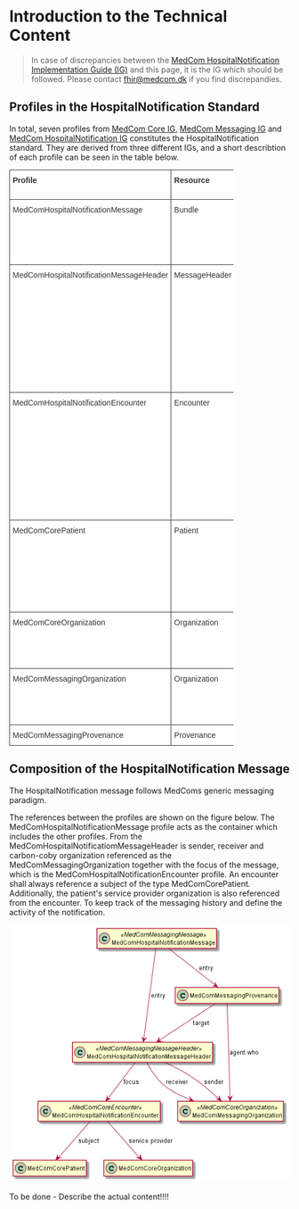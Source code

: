 # Introduction to the Technical Content

> In case of discrepancies between the <a href="https://build.fhir.org/ig/medcomdk/dk-medcom-hospitalnotification/" target="_blank">MedCom HospitalNotification Implementation Guide (IG)</a> and this page, it is the IG which should be followed. Please contact <fhir@medcom.dk> if you find discrepandies.

## Profiles in the HospitalNotification Standard

In total, seven profiles from <a href="https://build.fhir.org/ig/medcomdk/dk-medcom-core/" target="_blank">MedCom Core IG</a>, <a href="https://build.fhir.org/ig/medcomdk/dk-medcom-messaging/" target="_blank">MedCom Messaging IG</a> and <a href="https://build.fhir.org/ig/medcomdk/dk-medcom-hospitalnotification/" target="_blank">MedCom HospitalNotification IG</a> constitutes the HospitalNotification standard. They are derived from three different IGs, and a short describtion of each profile can be seen in the table below.

<style type="text/css">
.tg  {border-collapse:collapse;border-spacing:0;max-width:80%;}
.tg td{border-color:black;border-style:solid;border-width:1px;font-family:Arial, sans-serif;font-size:14px;
  overflow:hidden;padding:10px 5px;word-break:normal;}
.tg th{border-color:black;border-style:solid;border-width:1px;font-family:Arial, sans-serif;font-size:14px;
  font-weight:normal;overflow:hidden;padding:10px 5px;word-break:normal;}
.tg .tg-u4ay{background-color:#ffffff;border-color:#343434;color:#333333;text-align:left;vertical-align:top}
.tg .tg-1nuj{background-color:#ffffff;border-color:#343434;color:#333333;font-weight:bold;text-align:left;vertical-align:top}
</style>
<table class="tg">
<thead>
  <tr>
    <th class="tg-u4ay"><span style="font-weight:bold">Profile</span></th>
    <th class="tg-u4ay"><span style="font-weight:bold">Resource</span></th>
    <th class="tg-u4ay"><span style="font-weight:bold">Describtion</span></th>
    <th class="tg-u4ay"><span style="font-weight:bold">MustSupport elements</span></th>
    <th class="tg-1nuj">Implementation Guide Origin</th>
  </tr>
</thead>
<tbody>
  <tr>
    <td class="tg-u4ay">MedComHospitalNotificationMessage</td>
    <td class="tg-u4ay">Bundle</td>
    <td class="tg-u4ay">Acts as a container for the content of the message. The type of the Bundle shall always be 'message'.<br><br>Inherits from MedComMessagingMessage.</td>
    <td class="tg-u4ay">Message id<br>Timestamp<br>Reference to all included profiles</td>
    <td class="tg-u4ay">MedCom HospitalNotification</td>
  </tr>
  <tr>
    <td class="tg-u4ay">MedComHospitalNotificationMessageHeader</td>
    <td class="tg-u4ay">MessageHeader</td>
    <td class="tg-u4ay">The header of a message, which profile shall always be the first referenced profile, when the type of the Bundle is 'message'. This profile holds references to the fundamental information in a message such as sender, receiver and the content of the message.<br>Inherits from MedComMessagingMessageHeader.</td>
    <td class="tg-u4ay">MessagHeader id<br>Narrative text<br>Type of message<br>Sender Organization<br>Receiver Organization<br>Carbon Copy<br>Receiver of the receipt<br>Focus</td>
    <td class="tg-u4ay">MedCom HospitalNotification</td>
  </tr>
  <tr>
    <td class="tg-u4ay">MedComHospitalNotificationEncounter</td>
    <td class="tg-u4ay">Encounter</td>
    <td class="tg-u4ay">A meeting between a healthcare professional and a patient. In a HospitalNotification message the start time of the encounter represents the hospitalization of the patient.</td>
    <td class="tg-u4ay">Encounter status<br>Encounter classification<br>Subject of the encounter<br>Episode of care identifier<br>Start time of the encounter<br>Service provider organization</td>
    <td class="tg-u4ay">MedCom HospitalNotification</td>
  </tr>
  <tr>
    <td class="tg-u4ay">MedComCorePatient</td>
    <td class="tg-u4ay">Patient</td>
    <td class="tg-u4ay">A citizen or patient, when a MedCom message about the person.</td>
    <td class="tg-u4ay">Identifier (CPR-number)<br>Name<br>Address<br>Telecom<br>Managing Organization<br>Deceased or not</td>
    <td class="tg-u4ay">MedCom Core</td>
  </tr>
  <tr>
    <td class="tg-u4ay">MedComCoreOrganization</td>
    <td class="tg-u4ay">Organization</td>
    <td class="tg-u4ay">Information useful to identify an organization. In a HospitalNotification message it is used to describe the service provider organization. </td>
    <td class="tg-u4ay">Identifier (SOR-id)<br>Name</td>
    <td class="tg-u4ay">MedCom Core</td>
  </tr>
  <tr>
    <td class="tg-u4ay">MedComMessagingOrganization</td>
    <td class="tg-u4ay">Organization</td>
    <td class="tg-u4ay">Information useful to identify an sender or receiver organization. <br>Inherits from MedComCoreOrganization.</td>
    <td class="tg-u4ay">Identifier (SOR-id)<br>Identifier (EAN/GLN-id)<br>Name</td>
    <td class="tg-u4ay">MedCom Messaging</td>
  </tr>
  <tr>
    <td class="tg-u4ay">MedComMessagingProvenance</td>
    <td class="tg-u4ay">Provenance</td>
    <td class="tg-u4ay">[INSERT TEXT]!!!</td>
    <td class="tg-u4ay">??</td>
    <td class="tg-u4ay">??</td>
  </tr>
</tbody>
</table>

## Composition of the HospitalNotification Message

The HospitalNotification message follows MedComs generic messaging paradigm. 

The references between the profiles are shown on the figure below. The MedComHospitalNotificationMessage profile acts as the container which includes the other profiles. From the MedComHospitalNotificatiomMessageHeader is sender, receiver and carbon-coby organization referenced as the MedComMessagingOrganization together with the focus of the message, which is the MedComHospitalNotificationEncounter profile. An encounter shall always reference a subject of the type MedComCorePatient. Additionally, the patient's service provider organization is also referenced from the encounter. To keep track of the messaging history and define the activity of the notification.

![Show references between the profiles in an HospitalNotification message.](../images/HospitalNotification.png)

To be done - Describe the actual content!!!!

